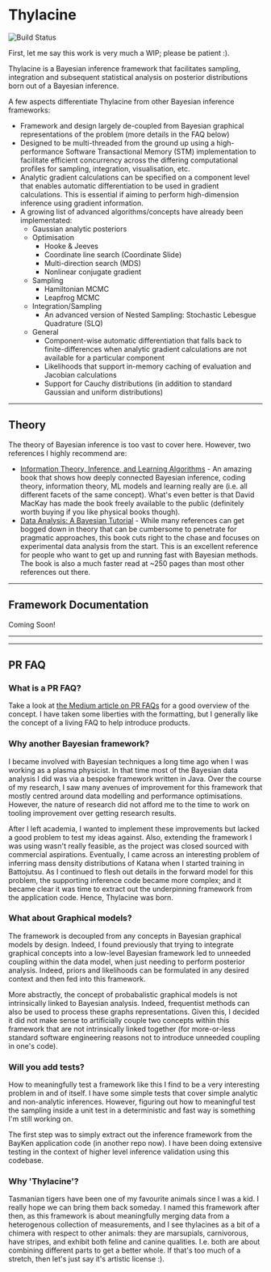 # Thylacine
![Build Status](https://github.com/gvonness/thylacine/actions/workflows/build.yml/badge.svg)

First, let me say this work is very much a WIP; please be patient :).

Thylacine is a Bayesian inference framework that facilitates sampling, integration and subsequent statistical analysis on posterior distributions born out of a Bayesian inference.

A few aspects differentiate Thylacine from other Bayesian inference frameworks:
* Framework and design largely de-coupled from Bayesian graphical representations of the problem (more details in the FAQ below)
* Designed to be multi-threaded from the ground up using a high-performance Software Transactional Memory (STM) implementation to facilitate efficient concurrency across the differing computational profiles for sampling, integration, visualisation, etc.
* Analytic gradient calculations can be specified on a component level that enables automatic differentiation to be used in gradient calculations. This is essential if aiming to perform high-dimension inference using gradient information.
* A growing list of advanced algorithms/concepts have already been implementated:
  * Gaussian analytic posteriors
  * Optimisation
    * Hooke & Jeeves
    * Coordinate line search (Coordinate Slide) 
    * Multi-direction search (MDS)
    * Nonlinear conjugate gradient 
  * Sampling
    * Hamiltonian MCMC
    * Leapfrog MCMC
  * Integration/Sampling
    * An advanced version of Nested Sampling: Stochastic Lebesgue Quadrature (SLQ) 
  * General 
    * Component-wise automatic differentiation that falls back to finite-differences when analytic gradient calculations are not available for a particular component
    * Likelihoods that support in-memory caching of evaluation and Jacobian calculations
    * Support for Cauchy distributions (in addition to standard Gaussian and uniform distributions)

---

## Theory

The theory of Bayesian inference is too vast to cover here. However, two references I highly recommend are:
* [Information Theory, Inference, and Learning Algorithms](https://www.inference.org.uk/itprnn/book.pdf) - An amazing book that shows how deeply connected Bayesian inference, coding theory, information theory, ML models and learning really are (i.e. all different facets of the same concept). What's even better is that David MacKay has made the book freely available to the public (definitely worth buying if you like physical books though).
* [Data Analysis: A Bayesian Tutorial](https://blackwells.co.uk/bookshop/product/Data-Analysis-by-D-S-Sivia-J-Skilling/9780198568322) - While many references can get bogged down in theory that can be cumbersome to penetrate for pragmatic approaches, this book cuts right to the chase and focuses on experimental data analysis from the start. This is an excellent reference for people who want to get up and running fast with Bayesian methods. The book is also a much faster read at ~250 pages than most other references out there.

---

## Framework Documentation

Coming Soon!

---
---

## PR FAQ
### What is a PR FAQ?
Take a look at [the Medium article on PR FAQs](https://medium.com/agileinsider/press-releases-for-product-managers-everything-you-need-to-know-942485961e31) for a good overview of the concept. I have taken some liberties with the formatting, but I generally like the concept of a living FAQ to help introduce products.

### Why another Bayesian framework?
I became involved with Bayesian techniques a long time ago when I was working as a plasma physicist. In that time most of the Bayesian data analysis I did was via a bespoke framework written in Java. Over the course of my research, I saw many avenues of improvement for this framework that mostly centred around data modelling and performance optimisations. However, the nature of research did not afford me to the time to work on tooling improvement over getting research results. 

After I left academia, I wanted to implement these improvements but lacked a good problem to test my ideas against. Also, extending the framework I was using wasn't really feasible, as the project was closed sourced with commercial aspirations. Eventually, I came across an interesting problem of inferring mass density distributions of Katana when I started training in Battojutsu. As I continued to flesh out details in the forward model for this problem, the supporting inference code became more complex; and it became clear it was time to extract out the underpinning framework from the application code. Hence, Thylacine was born.

### What about Graphical models?
The framework is decoupled from any concepts in Bayesian graphical models by design. Indeed, I found previously that trying to integrate graphical concepts into a low-level Bayesian framework led to unneeded coupling within the data model, when just needing to perform posterior analysis. Indeed, priors and likelihoods can be formulated in any desired context and then fed into this framework.

More abstractly, the concept of probabalistic graphical models is not intrinsically linked to Bayesian analysis. Indeed, frequentist methods can also be used to process these graphs representations. Given this, I decided it did not make sense to artificially couple two concepts within this framework that are not intrinsically linked together (for more-or-less standard software engineering reasons not to introduce unneeded coupling in one's code).

### Will you add tests?
How to meaningfully test a framework like this I find to be a very interesting problem in and of itself. I have some simple tests that cover simple analytic and non-analytic inferences. However, figuring out how to meaningful test the sampling inside a unit test in a deterministic and fast way is something I'm still working on.

The first step was to simply extract out the inference framework from the BayKen application code (in another repo now). I have been doing extensive testing in the context of higher level inference validation using this codebase.

### Why 'Thylacine'?
Tasmanian tigers have been one of my favourite animals since I was a kid. I really hope we can bring them back someday. I named this framework after then, as this framework is about meaningfully merging data from a heterogenous collection of measurements, and I see thylacines as a bit of a chimera with respect to other animals: they are marsupials, carnivorous, have stripes, and exhibit both feline and canine qualities. I.e. both are about combining different parts to get a better whole. If that's too much of a stretch, then let's just say it's artistic license :).